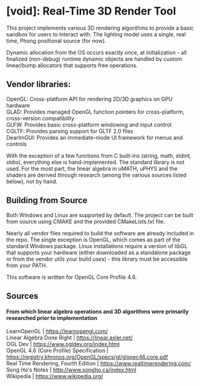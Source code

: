 
# [void]: Real-Time 3D Render Tool

This project implements various 3D rendering algorithms to provide a basic sandbox for users to interact with. The lighting model uses a single, real time, Phong positional source (for now). 

Dynamic allocation from the OS occurs exactly once, at initialization - all finalized (non-debug) runtime dynamic objects are handled 
by custom linear/bump allocators that supports free operations.

## Vendor libraries:

OpenGL: Cross-platform API for rendering 2D/3D graphics on GPU hardware\
GLAD: Provides managed OpenGL function pointers for cross-platform, cross-version compatibility\
GLFW: Provides basic cross-platform windowing and input control\
CGLTF: Provides parsing support for GLTF 2.0 files\
DearImGUI: Provides an immediate-mode UI framework for menus and controls 

With the exception of a few functions from C built-ins (string, math, stdint, stdio), everything else is hand-implemented. 
The standard library is not used. For the most part, the linear algebra in uMATH, uPHYS and the shaders are derived through research (among the various sources listed below), not by hand.

## Building from Source

Both Windows and Linux are supported by default. The project can be built from source using CMAKE and the provided
CMakeLists.txt file. 

Nearly all vendor files required to build the software are already included in the repo. The single exception is 
OpenGL, which comes as part of the standard Windows package. Linux installations require a version of libGL 
that supports your hardware (either downloaded as a standalone package or from the vendor utils your build uses) -
this library must be accessible from your PATH.

This software is written for OpenGL Core Profile 4.6.

## Sources
#### From which linear algebra operations and 3D algorithms were primarily researched prior to implementation

LearnOpenGL | https://learnopengl.com/ \
Linear Algebra Done Right | https://linear.axler.net/ \
OGL Dev | https://www.ogldev.org/index.html \
OpenGL 4.6 (Core Profile) Specification | https://registry.khronos.org/OpenGL/specs/gl/glspec46.core.pdf \
Real Time Rendering, Fourth Edition | https://www.realtimerendering.com/ \
Song Ho's Notes | http://www.songho.ca/index.html \
Wikipedia | https://www.wikipedia.org/

